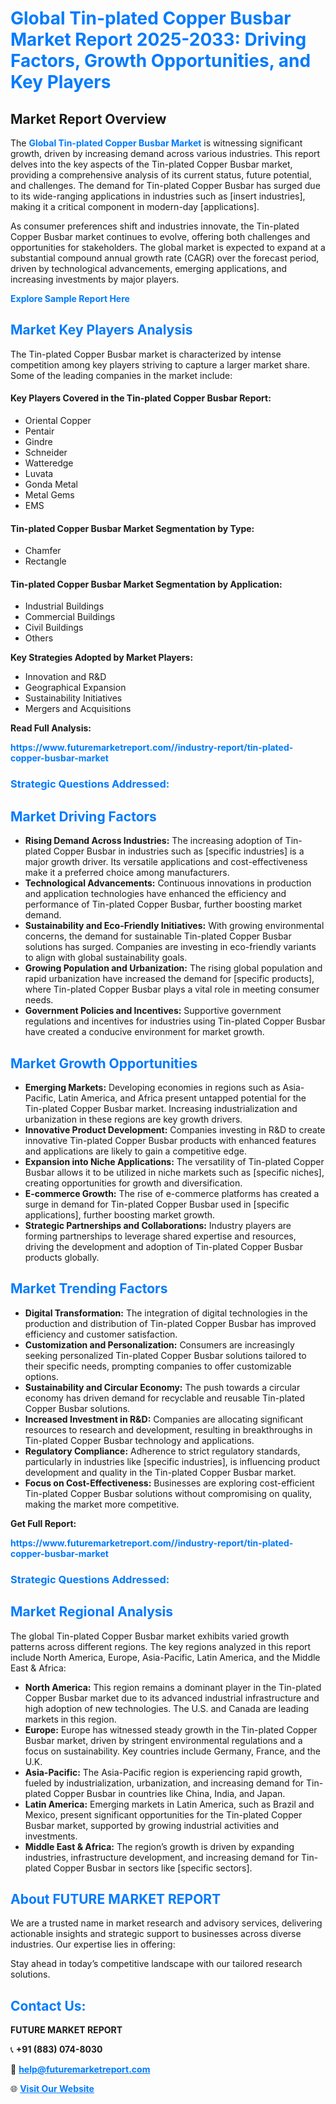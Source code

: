 <h1 style="color: #007BFF;">Global Tin-plated Copper Busbar Market Report 2025-2033: Driving Factors, Growth Opportunities, and Key Players</h1>

<section id="overview">
<h2>Market Report Overview</h2>
<p>The <a href="https://www.futuremarketreport.com//industry-report/tin-plated-copper-busbar-market" style="color: #007BFF; text-decoration: none;"><strong>Global Tin-plated Copper Busbar Market</strong></a> is witnessing significant growth, driven by increasing demand across various industries. This report delves into the key aspects of the Tin-plated Copper Busbar market, providing a comprehensive analysis of its current status, future potential, and challenges. The demand for Tin-plated Copper Busbar has surged due to its wide-ranging applications in industries such as [insert industries], making it a critical component in modern-day [applications].</p>
<p>As consumer preferences shift and industries innovate, the Tin-plated Copper Busbar market continues to evolve, offering both challenges and opportunities for stakeholders. The global market is expected to expand at a substantial compound annual growth rate (CAGR) over the forecast period, driven by technological advancements, emerging applications, and increasing investments by major players.</p>
</section>

<section id="overview">
<p><a href="https://www.futuremarketreport.com//request-sample/reportId=52187" style="color: #007BFF; text-decoration: none;"><strong>Explore Sample Report Here</strong></a></p>
</section>

<section id="key-players">
<h2 style="color: #007BFF;">Market Key Players Analysis</h2>
<p>The Tin-plated Copper Busbar market is characterized by intense competition among key players striving to capture a larger market share. Some of the leading companies in the market include:</p>
<h4>Key Players Covered in the Tin-plated Copper Busbar Report:</h4>
<ul><li>Oriental Copper</li><li>Pentair</li><li>Gindre</li><li>Schneider</li><li>Watteredge</li><li>Luvata</li><li>Gonda Metal</li><li>Metal Gems</li><li>EMS</li></ul>
<h4>Tin-plated Copper Busbar Market Segmentation by Type:</h4>
<ul><li>Chamfer</li><li>Rectangle</li></ul>

<h4>Tin-plated Copper Busbar Market Segmentation by Application:</h4>
<ul><li>Industrial Buildings</li><li>Commercial Buildings</li><li>Civil Buildings</li><li>Others</li></ul>
<p><strong>Key Strategies Adopted by Market Players:</strong></p>
<ul>
<li>Innovation and R&D</li>
<li>Geographical Expansion</li>
<li>Sustainability Initiatives</li>
<li>Mergers and Acquisitions</li>
</ul>
</section>

<section>
<p><strong>Read Full Analysis: </strong></p><a href="https://www.futuremarketreport.com//industry-report/tin-plated-copper-busbar-market" style="color: #007BFF; text-decoration: none;"><strong>https://www.futuremarketreport.com//industry-report/tin-plated-copper-busbar-market</strong></a>
<h3 style="color: #007BFF;">Strategic Questions Addressed:</h3>
</section>

<section id="driving-factors">
<h2 style="color: #007BFF;">Market Driving Factors</h2>
<ul>
<li><strong>Rising Demand Across Industries:</strong> The increasing adoption of Tin-plated Copper Busbar in industries such as [specific industries] is a major growth driver. Its versatile applications and cost-effectiveness make it a preferred choice among manufacturers.</li>
<li><strong>Technological Advancements:</strong> Continuous innovations in production and application technologies have enhanced the efficiency and performance of Tin-plated Copper Busbar, further boosting market demand.</li>
<li><strong>Sustainability and Eco-Friendly Initiatives:</strong> With growing environmental concerns, the demand for sustainable Tin-plated Copper Busbar solutions has surged. Companies are investing in eco-friendly variants to align with global sustainability goals.</li>
<li><strong>Growing Population and Urbanization:</strong> The rising global population and rapid urbanization have increased the demand for [specific products], where Tin-plated Copper Busbar plays a vital role in meeting consumer needs.</li>
<li><strong>Government Policies and Incentives:</strong> Supportive government regulations and incentives for industries using Tin-plated Copper Busbar have created a conducive environment for market growth.</li>
</ul>
</section>

<section id="growth-opportunities">
<h2 style="color: #007BFF;">Market Growth Opportunities</h2>
<ul>
<li><strong>Emerging Markets:</strong> Developing economies in regions such as Asia-Pacific, Latin America, and Africa present untapped potential for the Tin-plated Copper Busbar market. Increasing industrialization and urbanization in these regions are key growth drivers.</li>
<li><strong>Innovative Product Development:</strong> Companies investing in R&D to create innovative Tin-plated Copper Busbar products with enhanced features and applications are likely to gain a competitive edge.</li>
<li><strong>Expansion into Niche Applications:</strong> The versatility of Tin-plated Copper Busbar allows it to be utilized in niche markets such as [specific niches], creating opportunities for growth and diversification.</li>
<li><strong>E-commerce Growth:</strong> The rise of e-commerce platforms has created a surge in demand for Tin-plated Copper Busbar used in [specific applications], further boosting market growth.</li>
<li><strong>Strategic Partnerships and Collaborations:</strong> Industry players are forming partnerships to leverage shared expertise and resources, driving the development and adoption of Tin-plated Copper Busbar products globally.</li>
</ul>
</section>

<section id="trending-factors">
<h2 style="color: #007BFF;">Market Trending Factors</h2>
<ul>
<li><strong>Digital Transformation:</strong> The integration of digital technologies in the production and distribution of Tin-plated Copper Busbar has improved efficiency and customer satisfaction.</li>
<li><strong>Customization and Personalization:</strong> Consumers are increasingly seeking personalized Tin-plated Copper Busbar solutions tailored to their specific needs, prompting companies to offer customizable options.</li>
<li><strong>Sustainability and Circular Economy:</strong> The push towards a circular economy has driven demand for recyclable and reusable Tin-plated Copper Busbar solutions.</li>
<li><strong>Increased Investment in R&D:</strong> Companies are allocating significant resources to research and development, resulting in breakthroughs in Tin-plated Copper Busbar technology and applications.</li>
<li><strong>Regulatory Compliance:</strong> Adherence to strict regulatory standards, particularly in industries like [specific industries], is influencing product development and quality in the Tin-plated Copper Busbar market.</li>
<li><strong>Focus on Cost-Effectiveness:</strong> Businesses are exploring cost-efficient Tin-plated Copper Busbar solutions without compromising on quality, making the market more competitive.</li>
</ul>
</section>

<section>
<p><strong>Get Full Report: </strong></p><a href="https://www.futuremarketreport.com//industry-report/tin-plated-copper-busbar-market" style="color: #007BFF; text-decoration: none;"><strong>https://www.futuremarketreport.com//industry-report/tin-plated-copper-busbar-market</strong></a>
<h3 style="color: #007BFF;">Strategic Questions Addressed:</h3>
</section>


<section id="regional-analysis">
<h2 style="color: #007BFF;">Market Regional Analysis</h2>
<p>The global Tin-plated Copper Busbar market exhibits varied growth patterns across different regions. The key regions analyzed in this report include North America, Europe, Asia-Pacific, Latin America, and the Middle East & Africa:</p>
<ul>
<li><strong>North America:</strong> This region remains a dominant player in the Tin-plated Copper Busbar market due to its advanced industrial infrastructure and high adoption of new technologies. The U.S. and Canada are leading markets in this region.</li>
<li><strong>Europe:</strong> Europe has witnessed steady growth in the Tin-plated Copper Busbar market, driven by stringent environmental regulations and a focus on sustainability. Key countries include Germany, France, and the U.K.</li>
<li><strong>Asia-Pacific:</strong> The Asia-Pacific region is experiencing rapid growth, fueled by industrialization, urbanization, and increasing demand for Tin-plated Copper Busbar in countries like China, India, and Japan.</li>
<li><strong>Latin America:</strong> Emerging markets in Latin America, such as Brazil and Mexico, present significant opportunities for the Tin-plated Copper Busbar market, supported by growing industrial activities and investments.</li>
<li><strong>Middle East & Africa:</strong> The region’s growth is driven by expanding industries, infrastructure development, and increasing demand for Tin-plated Copper Busbar in sectors like [specific sectors].</li>
</ul>
</section>

<footer>
<h2 style="color: #007BFF;">About FUTURE MARKET REPORT</h2>
<p>We are a trusted name in market research and advisory services, delivering actionable insights and strategic support to businesses across diverse industries. Our expertise lies in offering:</p>

<p>Stay ahead in today’s competitive landscape with our tailored research solutions.</p>

<h2 style="color: #007BFF;">Contact Us:</h2>
<p><strong>FUTURE MARKET REPORT</strong></p>
<p>📞 <strong>+91 (883) 074-8030</strong></p>
<p>📧 <strong><a href="mailto:help@futuremarketreport.com" style="color: #007BFF;">help@futuremarketreport.com</a></strong></p>
<p>🌐 <strong><a href="https://www.futuremarketreport.com/" style="color: #007BFF;">Visit Our Website</a></strong></p>
</footer>